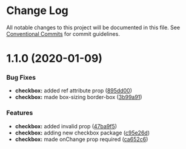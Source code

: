 # Change Log

All notable changes to this project will be documented in this file.
See [Conventional Commits](https://conventionalcommits.org) for commit guidelines.

# 1.1.0 (2020-01-09)


### Bug Fixes

* **checkbox:** added ref attribute prop ([895dd00](https://github.com/mindbody/design-system/commit/895dd00bec6b4195ca142087cce7c1470b819095))
* **checkbox:** made box-sizing border-box ([3b99a91](https://github.com/mindbody/design-system/commit/3b99a91d60448f763ac11efd4194d06b75b667cb))


### Features

* **checkbox:** added invalid prop ([47ba9f5](https://github.com/mindbody/design-system/commit/47ba9f597fcc4f149a4eb3f6c1052fc8665ba396))
* **checkbox:** adding new checkbox package ([c95e26d](https://github.com/mindbody/design-system/commit/c95e26d9ab9a3ce31b09ed721306c8e0dadc6608))
* **checkbox:** made onChange prop required ([ca652c6](https://github.com/mindbody/design-system/commit/ca652c6f6f758d52c8585df3af7ead31d4b363d9))
